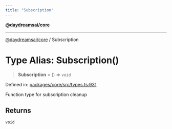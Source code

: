 ```yaml
---
title: "Subscription"
---
```


[**@daydreamsai/core**](./api-reference.md)

***

[@daydreamsai/core](./api-reference.md) / Subscription

# Type Alias: Subscription()

> **Subscription** = () => `void`

Defined in: [packages/core/src/types.ts:931](https://github.com/dojoengine/daydreams/blob/95678f46ea3908883ec80d853a28c9f23ca4f5c2/packages/core/src/types.ts#L931)

Function type for subscription cleanup

## Returns

`void`
